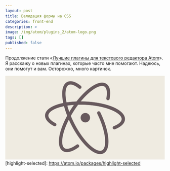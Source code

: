 ```yaml
---
layout: post
title: Валидация формы на CSS
categories: front-end
description: >
image: /img/atom/plugins_2/atom-logo.png
tags: []
published: false
---
```


<!-- more -->

Продолжение стати «[Лучшие плагины для текстового редактора Atom](/tools/atom_packages_1/)». Я расскажу о новых плагинах, которые часто мне помогают. Надеюсь, они помогут и вам.
Осторожно, много картинок.

![Логотип текстового редактора Atom](/img/atom/plugins_2/atom-logo.png)
[highlight-selected]: https://atom.io/packages/highlight-selected
